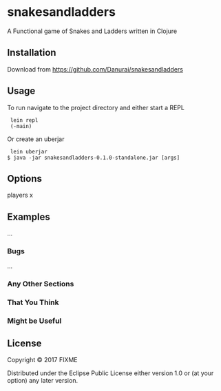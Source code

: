 # snakesandladders

A Functional game of Snakes and Ladders written in Clojure

## Installation

Download from https://github.com/Danurai/snakesandladders

## Usage

To run navigate to the project directory and
either start a REPL
    
	 lein repl
	 (-main)

Or create an uberjar
    
	 lein uberjar
    $ java -jar snakesandladders-0.1.0-standalone.jar [args]

## Options

players x

## Examples

...

### Bugs

...

### Any Other Sections
### That You Think
### Might be Useful

## License

Copyright © 2017 FIXME

Distributed under the Eclipse Public License either version 1.0 or (at
your option) any later version.
